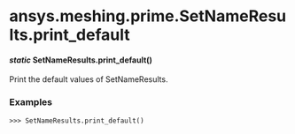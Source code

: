 # ansys.meshing.prime.SetNameResults.print_default

#### *static* SetNameResults.print_default()

Print the default values of SetNameResults.

### Examples

```pycon
>>> SetNameResults.print_default()
```

<!-- !! processed by numpydoc !! -->
